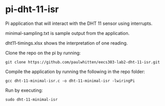 # pi-dht-11-isr

Pi application that will interact with
the DHT 11 sensor using interrupts.

minimal-sampling.txt is sample output
from the application.

dht11-timings.xlsx shows the interpretation
of one reading.

Clone the repo on the pi by running:
```
git clone https://github.com/paulwhitten/eecs303-lab2-dht-11-isr.git
```

Compile the application by running the following in the repo folder:
```
gcc dht-11-minimal-isr.c -o dht-11-minimal-isr -lwiringPi
```

Run by executing:
```
sudo dht-11-minimal-isr
```


